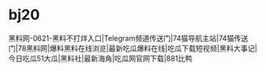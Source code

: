 # bj20
黑料网-0621-黑料不打烊入口|Telegram频道传送门|74猫导航主站|74猫传送门|78黑料网|爆料黑料在线浏览|最新吃瓜爆料在线|吃瓜下载短视频|黑料大事记|今日吃瓜51大瓜|黑料社|最新海角|吃瓜网官网下载|881比鸭
